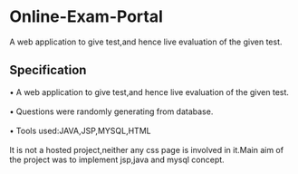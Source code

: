 # Online-Exam-Portal
  A web application to give test,and hence live evaluation of the given test.
## Specification
• A web application to give test,and hence live evaluation of the given test.<br><br>
• Questions were randomly generating from database.<br><br>
• Tools used:JAVA,JSP,MYSQL,HTML<br><br>
It is not a hosted project,neither any css page is involved in it.Main aim of the project was to implement jsp,java and mysql concept.
